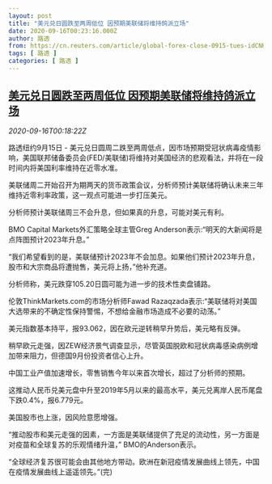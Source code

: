 ```yaml
---
layout: post
title: "美元兑日圆跌至两周低位 因预期美联储将维持鸽派立场"
date: 2020-09-16T00:23:16.000Z
author: 路透
from: https://cn.reuters.com/article/global-forex-close-0915-tues-idCNKBS26700L
tags: [ 路透 ]
categories: [ 路透 ]
---
```

<!--1600215796000-->
[美元兑日圆跌至两周低位 因预期美联储将维持鸽派立场](https://cn.reuters.com/article/global-forex-close-0915-tues-idCNKBS26700L)
------

<div>
<div><i>2020-09-16T00:18:22Z</i></div><p>路透纽约9月15日 - 美元兑日圆周二跌至两周低点，因市场预期受冠状病毒疫情影响，美国联邦储备委员会(FED/美联储)将维持对美国经济的悲观看法，并将在一段时间内将美国利率维持在近零水准。</p><p>美联储周二开始召开为期两天的货币政策会议，分析师预计美联储将确认未来三年维持近零利率政策，这一观点可能进一步打压美元。</p><p>分析师预计美联储周三不会升息，但如果真的升息，可能对美元有利。</p><p>BMO Capital Markets外汇策略全球主管Greg Anderson表示:“明天的大新闻将是点阵图预计2023年升息。”</p><p>“我们希望看到的是，美联储预计2023年不会加息。如果他们预计2023年升息，股市和大宗商品将遭抛售，美元将上扬，”他补充道。</p><p>分析师称，美元跌穿105.20日圆可能为进一步的技术性卖盘铺路。</p><p>伦敦ThinkMarkets.com的市场分析师Fawad Razaqzada表示:“美联储将对美国大选带来的不确定性保持警惕，不想给金融市场造成不必要的动荡。”</p><p>美元指数基本持平，报93.062，因在欧元逆转稍早升势后，美元略有反弹。</p><p>稍早欧元走强，因ZEW经济景气调查显示，尽管英国脱欧和冠状病毒感染病例增加带来阻力，但德国9月份投资者信心上升。</p><p>中国工业产值加速增长，零售销售今年以来首次增长，超过了分析师的预期。</p><p>这推动人民币兑美元盘中升至2019年5月以来的最高水平，美元兑离岸人民币尾盘下跌0.4%，报6.779元。</p><p>美国股市也上涨，因风险意愿增强。</p><p>“推动股市和美元走强的因素，一方面是美联储提供了充足的流动性，另一方面是对疫苗和全球复苏的乐观情绪升温，” BMO的Anderson表示。</p><p>“全球经济复苏很可能会由其他地方带动。欧洲在新冠疫情发展曲线上领先，中国在疫情发展曲线上遥遥领先。”(完)</p>
</div>

